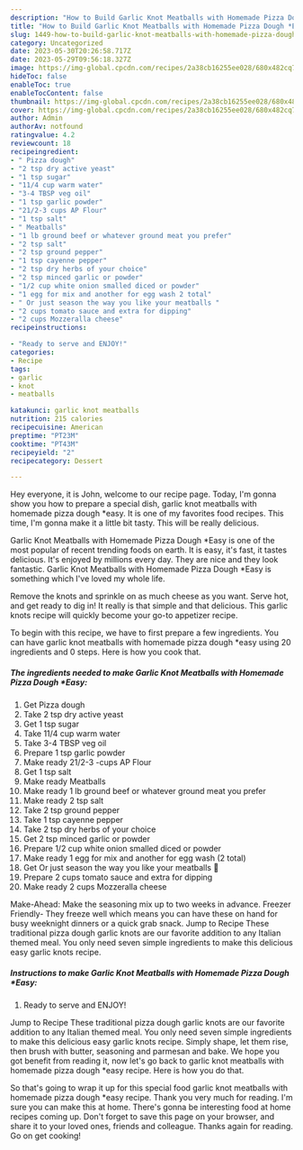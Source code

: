 ```yaml
---
description: "How to Build Garlic Knot Meatballs with Homemade Pizza Dough *Easy yang Delicious"
title: "How to Build Garlic Knot Meatballs with Homemade Pizza Dough *Easy yang Delicious"
slug: 1449-how-to-build-garlic-knot-meatballs-with-homemade-pizza-dough-easy-yang-delicious
category: Uncategorized
date: 2023-05-30T20:26:58.717Z
date: 2023-05-29T09:56:18.327Z
image: https://img-global.cpcdn.com/recipes/2a38cb16255ee028/680x482cq70/garlic-knot-meatballs-with-homemade-pizza-dough-easy-recipe-main-photo.jpg
hideToc: false
enableToc: true
enableTocContent: false
thumbnail: https://img-global.cpcdn.com/recipes/2a38cb16255ee028/680x482cq70/garlic-knot-meatballs-with-homemade-pizza-dough-easy-recipe-main-photo.jpg
cover: https://img-global.cpcdn.com/recipes/2a38cb16255ee028/680x482cq70/garlic-knot-meatballs-with-homemade-pizza-dough-easy-recipe-main-photo.jpg
author: Admin
authorAv: notfound
ratingvalue: 4.2
reviewcount: 18
recipeingredient:
- " Pizza dough"
- "2 tsp dry active yeast"
- "1 tsp sugar"
- "11/4 cup warm water"
- "3-4 TBSP veg oil"
- "1 tsp garlic powder"
- "21/2-3 cups AP Flour"
- "1 tsp salt"
- " Meatballs"
- "1 lb ground beef or whatever ground meat you prefer"
- "2 tsp salt"
- "2 tsp ground pepper"
- "1 tsp cayenne pepper"
- "2 tsp dry herbs of your choice"
- "2 tsp minced garlic or powder"
- "1/2 cup white onion smalled diced or powder"
- "1 egg for mix and another for egg wash 2 total"
- " Or just season the way you like your meatballs "
- "2 cups tomato sauce and extra for dipping"
- "2 cups Mozzeralla cheese"
recipeinstructions:

- "Ready to serve and ENJOY!"
categories:
- Recipe
tags:
- garlic
- knot
- meatballs

katakunci: garlic knot meatballs 
nutrition: 215 calories
recipecuisine: American
preptime: "PT23M"
cooktime: "PT43M"
recipeyield: "2"
recipecategory: Dessert

---
```



Hey everyone, it is John, welcome to our recipe page. Today, I'm gonna show you how to prepare a special dish, garlic knot meatballs with homemade pizza dough *easy. It is one of my favorites food recipes. This time, I'm gonna make it a little bit tasty. This will be really delicious.

Garlic Knot Meatballs with Homemade Pizza Dough *Easy is one of the most popular of recent trending foods on earth. It is easy, it's fast, it tastes delicious. It's enjoyed by millions every day. They are nice and they look fantastic. Garlic Knot Meatballs with Homemade Pizza Dough *Easy is something which I've loved my whole life.

Remove the knots and sprinkle on as much cheese as you want. Serve hot, and get ready to dig in! It really is that simple and that delicious. This garlic knots recipe will quickly become your go-to appetizer recipe.


To begin with this recipe, we have to first prepare a few ingredients. You can have garlic knot meatballs with homemade pizza dough *easy using 20 ingredients and 0 steps. Here is how you cook that.

<!--inarticleads1-->

##### The ingredients needed to make Garlic Knot Meatballs with Homemade Pizza Dough *Easy:

1. Get  Pizza dough
1. Take 2 tsp dry active yeast
1. Get 1 tsp sugar
1. Take 11/4 cup warm water
1. Take 3-4 TBSP veg oil
1. Prepare 1 tsp garlic powder
1. Make ready 21/2-3 -cups AP Flour
1. Get 1 tsp salt
1. Make ready  Meatballs
1. Make ready 1 lb ground beef or whatever ground meat you prefer
1. Make ready 2 tsp salt
1. Take 2 tsp ground pepper
1. Take 1 tsp cayenne pepper
1. Take 2 tsp dry herbs of your choice
1. Get 2 tsp minced garlic or powder
1. Prepare 1/2 cup white onion smalled diced or powder
1. Make ready 1 egg for mix and another for egg wash (2 total)
1. Get  Or just season the way you like your meatballs 🤗
1. Prepare 2 cups tomato sauce and extra for dipping
1. Make ready 2 cups Mozzeralla cheese


Make-Ahead: Make the seasoning mix up to two weeks in advance. Freezer Friendly- They freeze well which means you can have these on hand for busy weeknight dinners or a quick grab snack. Jump to Recipe These traditional pizza dough garlic knots are our favorite addition to any Italian themed meal. You only need seven simple ingredients to make this delicious easy garlic knots recipe. 

<!--inarticleads2-->

##### Instructions to make Garlic Knot Meatballs with Homemade Pizza Dough *Easy:


1. Ready to serve and ENJOY!

Jump to Recipe These traditional pizza dough garlic knots are our favorite addition to any Italian themed meal. You only need seven simple ingredients to make this delicious easy garlic knots recipe. Simply shape, let them rise, then brush with butter, seasoning and parmesan and bake. We hope you got benefit from reading it, now let&#39;s go back to garlic knot meatballs with homemade pizza dough *easy recipe. Here is how you do that. 

So that's going to wrap it up for this special food garlic knot meatballs with homemade pizza dough *easy recipe. Thank you very much for reading. I'm sure you can make this at home. There's gonna be interesting food at home recipes coming up. Don't forget to save this page on your browser, and share it to your loved ones, friends and colleague. Thanks again for reading. Go on get cooking!
